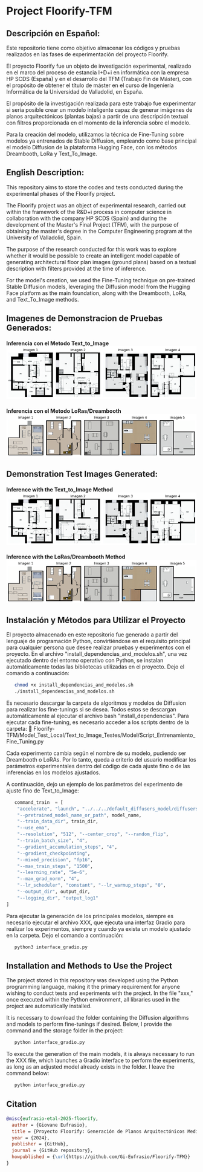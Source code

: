 # Project Floorify-TFM

## Descripción en Español:

Este repositorio tiene como objetivo almacenar los códigos y pruebas realizados en las fases de experimentación del proyecto Floorify.

El proyecto Floorify fue un objeto de investigación experimental, realizado en el marco del proceso de estancia I+D+i en informática con la empresa HP SCDS (España) y en el desarrollo del TFM (Trabajo Fin de Máster), con el propósito de obtener el título de máster en el curso de Ingeniería Informática de la Universidad de Valladolid, en España.

El propósito de la investigación realizada para este trabajo fue experimentar si sería posible crear un modelo inteligente capaz de generar imágenes de planos arquitectónicos (plantas bajas) a partir de una descripción textual con filtros proporcionada en el momento de la inferencia sobre el modelo.

Para la creación del modelo, utilizamos la técnica de Fine-Tuning sobre modelos ya entrenados de Stable Diffusion, empleando como base principal el modelo Diffusion de la plataforma Hugging Face, con los métodos Dreambooth, LoRa y Text_To_Image.

## English Description:

This repository aims to store the codes and tests conducted during the experimental phases of the Floorify project.

The Floorify project was an object of experimental research, carried out within the framework of the R&D+i process in computer science in collaboration with the company HP SCDS (Spain) and during the development of the Master's Final Project (TFM), with the purpose of obtaining the master's degree in the Computer Engineering program at the University of Valladolid, Spain.

The purpose of the research conducted for this work was to explore whether it would be possible to create an intelligent model capable of generating architectural floor plan images (ground plans) based on a textual description with filters provided at the time of inference.

For the model's creation, we used the Fine-Tuning technique on pre-trained Stable Diffusion models, leveraging the Diffusion model from the Hugging Face platform as the main foundation, along with the Dreambooth, LoRa, and Text_To_Image methods.

## Imagenes de Demonstracion de Pruebas Generados:

#### Inferencia con el Metodo Text_to_Image !["Inferencia con el Metodo Text_to_Image"](git_Img/Modelo2prompt2_TextToImage.png)

#### Inferencia con el Metodo LoRas/Dreambooth !["Inferencia con el Metodo LoRas/Dreambooth"](git_Img/Pruebas_02_LoRas.png)

## Demonstration Test Images Generated:

#### Inference with the Text_to_Image Method !["Inference with the Text_to_Image Method"](git_Img/Modelo2prompt2_TextToImage.png)

#### Inference with the LoRas/Dreambooth Method !["Inference with the LoRas/Dreambooth Method"](git_Img/Pruebas_02_LoRas.png)

## Instalación y Métodos para Utilizar el Proyecto

El proyecto almacenado en este repositorio fue generado a partir del lenguaje de programación Python, convirtiéndose en el requisito principal para cualquier persona que desee realizar pruebas y experimentos con el proyecto.
En el archivo "install_dependencias_and_modelos.sh", una vez ejecutado dentro del entorno operativo con Python, se instalan automáticamente todas las bibliotecas utilizadas en el proyecto. Dejo el comando a continuación:

```bash
   chmod +x install_dependencias_and_modelos.sh
   ./install_dependencias_and_modelos.sh
```

Es necesario descargar la carpeta de algoritmos y modelos de Diffusion para realizar los fine-tunings si se desea. Todos estos se descargan automáticamente al ejecutar el archivo bash "install_dependencias". Para ejecutar cada fine-tuning, es necesario acceder a los scripts dentro de la carpeta: 📂 Floorify-TFM/Model_Test_Local/Text_to_Image_Testes/Model/Script_Entrenamiento_Fine_Tuning.py

Cada experimento cambia según el nombre de su modelo, pudiendo ser Dreambooth o LoRAs. Por lo tanto, queda a criterio del usuario modificar los parámetros experimentales dentro del código de cada ajuste fino o de las inferencias en los modelos ajustados.

A continuación, dejo un ejemplo de los parámetros del experimento de ajuste fino de Text_to_Image:

```python
   command_train  = [
    "accelerate", "launch", "../../../default_diffusers_model/diffusers/examples/text_to_image/train_text_to_image.py",
    "--pretrained_model_name_or_path", model_name,
    "--train_data_dir", train_dir,
    "--use_ema",
    "--resolution", "512", "--center_crop", "--random_flip",
    "--train_batch_size", "4",
    "--gradient_accumulation_steps", "4",
    "--gradient_checkpointing",
    "--mixed_precision", "fp16",
    "--max_train_steps", "1500",
    "--learning_rate", "5e-6",
    "--max_grad_norm", "4",
    "--lr_scheduler", "constant", "--lr_warmup_steps", "0",
    "--output_dir", output_dir,
    "--logging_dir", "output_log1"
]
```

Para ejecutar la generación de los principales modelos, siempre es necesario ejecutar el archivo XXX, que ejecuta una interfaz Gradio para realizar los experimentos, siempre y cuando ya exista un modelo ajustado en la carpeta. Dejo el comando a continuación:

```bash
   python3 interface_gradio.py
```

## Installation and Methods to Use the Project

The project stored in this repository was developed using the Python programming language, making it the primary requirement for anyone wishing to conduct tests and experiments with the project.
In the file "xxx," once executed within the Python environment, all libraries used in the project are automatically installed.

It is necessary to download the folder containing the Diffusion algorithms and models to perform fine-tunings if desired. Below, I provide the command and the storage folder in the project:

```bash
   python interface_gradio.py
```

To execute the generation of the main models, it is always necessary to run the XXX file, which launches a Gradio interface to perform the experiments, as long as an adjusted model already exists in the folder. I leave the command below:

```bash
   python interface_gradio.py
```

## Citation

```bibtex
@misc{eufrasio-etal-2025-floorify,
  author = {Giovane Eufrasio},
  title = {Proyecto Floorify: Generación de Planos Arquitectónicos Mediante Inteligencia Artificial Generativa},
  year = {2024},
  publisher = {GitHub},
  journal = {GitHub repository},
  howpublished = {\url{https://github.com/Gi-Eufrasio/Floorify-TFM}}
}
```
